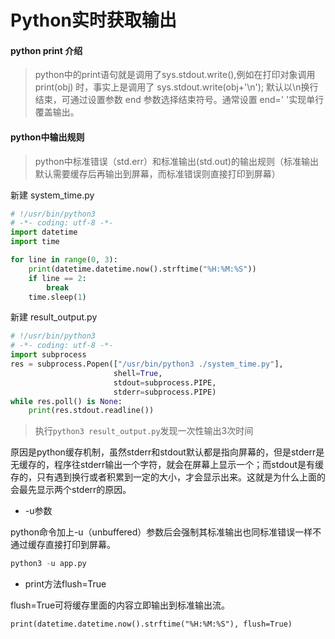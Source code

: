 # Python实时获取输出

#### python print 介绍

>python中的print语句就是调用了sys.stdout.write(),例如在打印对象调用print(obj) 时，事实上是调用了 sys.stdout.write(obj+'\n');
默认以\n换行结束，可通过设置参数 end 参数选择结束符号。通常设置 end=' '实现单行覆盖输出。

#### python中输出规则
>python中标准错误（std.err）和标准输出(std.out)的输出规则（标准输出默认需要缓存后再输出到屏幕，而标准错误则直接打印到屏幕）

新建 system_time.py

```python
# !/usr/bin/python3
# -*- coding: utf-8 -*-
import datetime
import time

for line in range(0, 3):
    print(datetime.datetime.now().strftime("%H:%M:%S"))
    if line == 2:
        break
    time.sleep(1)

```
新建 result_output.py
```python
# !/usr/bin/python3
# -*- coding: utf-8 -*-
import subprocess
res = subprocess.Popen(["/usr/bin/python3 ./system_time.py"],
                       shell=True,
                       stdout=subprocess.PIPE,
                       stderr=subprocess.PIPE)
while res.poll() is None:
    print(res.stdout.readline())
```


>执行`python3 result_output.py`发现一次性输出3次时间


原因是python缓存机制，虽然stderr和stdout默认都是指向屏幕的，但是stderr是无缓存的，程序往stderr输出一个字符，就会在屏幕上显示一个；而stdout是有缓存的，只有遇到换行或者积累到一定的大小，才会显示出来。这就是为什么上面的会最先显示两个stderr的原因。

- -u参数

python命令加上-u（unbuffered）参数后会强制其标准输出也同标准错误一样不通过缓存直接打印到屏幕。
```python
python3 -u app.py
```

- print方法flush=True

flush=True可将缓存里面的内容立即输出到标准输出流。

```
print(datetime.datetime.now().strftime("%H:%M:%S"), flush=True)
```



